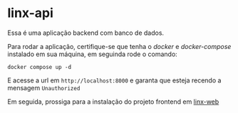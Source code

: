 # linx-api

Essa é uma aplicação backend com banco de dados.

Para rodar a aplicação, certifique-se que tenha o *docker* e *docker-compose* instalado em sua máquina, em seguinda rode o comando:

```
docker compose up -d
```

E acesse a url em `http://localhost:8000` e garanta que esteja recendo a mensagem `Unauthorized`

Em seguida, prossiga para a instalação do projeto frontend em [linx-web](https://github.com/alisson446/linx-web)
